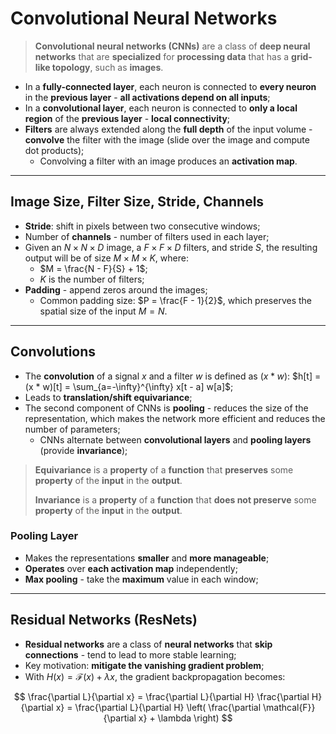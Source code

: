 # Convolutional Neural Networks

> **Convolutional neural networks (CNNs)** are a class of **deep neural networks** that are **specialized** for **processing data** that has a **grid-like topology**, such as **images**.

- In a **fully-connected layer**, each neuron is connected to **every neuron** in the **previous layer** - **all activations depend on all inputs**;
- In a **convolutional layer**, each neuron is connected to **only a local region** of the **previous layer** - **local connectivity**;
- **Filters** are always extended along the **full depth** of the input volume - **convolve** the filter with the image (slide over the image and compute dot products);
  - Convolving a filter with an image produces an **activation map**.

---

## Image Size, Filter Size, Stride, Channels

- **Stride**: shift in pixels between two consecutive windows;
- Number of **channels** - number of filters used in each layer;
- Given an $N \times N \times D$ image, a $F \times F \times D$ filters, and stride $S$, the resulting output will be of size $M \times M \times K$, where:
  - $M = \frac{N - F}{S} + 1$;
  - $K$ is the number of filters;
- **Padding** - append zeros around the images;
  - Common padding size: $P = \frac{F - 1}{2}$, which preserves the spatial size of the input $M = N$.

---

## Convolutions

- The **convolution** of a signal $x$ and a filter $w$ is defined as $(x * w)$: $h[t] = (x * w)[t] = \sum_{a=-\infty}^{\infty} x[t - a] w[a]$;
- Leads to **translation/shift equivariance**;
- The second component of CNNs is **pooling** - reduces the size of the representation, which makes the network more efficient and reduces the number of parameters;
  - CNNs alternate between **convolutional layers** and **pooling layers** (provide **invariance**);

> **Equivariance** is a **property** of a **function** that **preserves** some **property** of the **input** in the **output**.
>
> **Invariance** is a **property** of a **function** that **does not preserve** some **property** of the **input** in the **output**.

### Pooling Layer

- Makes the representations **smaller** and **more manageable**;
- **Operates** over **each activation map** independently;
- **Max pooling** - take the **maximum** value in each window;

---

## Residual Networks (ResNets)

- **Residual networks** are a class of **neural networks** that **skip connections** - tend to lead to more stable learning;
- Key motivation: **mitigate the vanishing gradient problem**;
- With $H(x) = \mathcal{F}(x) + \lambda x$, the gradient backpropagation becomes:

$$
\frac{\partial L}{\partial x} = \frac{\partial L}{\partial H} \frac{\partial H}{\partial x} = \frac{\partial L}{\partial H} \left( \frac{\partial \mathcal{F}}{\partial x} + \lambda \right)
$$
